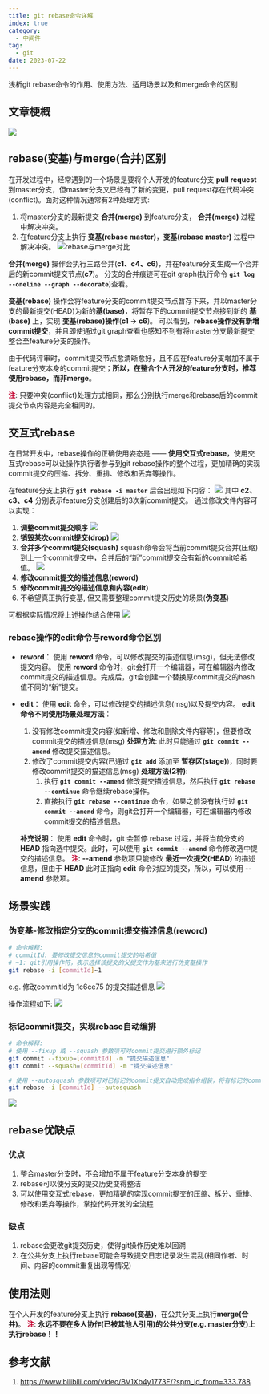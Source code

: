 ```yaml
---
title: git rebase命令详解
index: true
category:
  - 中间件
tag:
  - git
date: 2023-07-22
---
```


浅析git rebase命令的作用、使用方法、适用场景以及和merge命令的区别
<!-- more -->
## **文章梗概**
![](/website_assets/git/git_rebase/git_rebase_pic.png)

## **rebase(变基)与merge(合并)区别**
在开发过程中，经常遇到的一个场景是要将个人开发的feature分支 **pull request** 到master分支，但master分支又已经有了新的变更，pull request存在代码冲突(conflict)。面对这种情况通常有2种处理方式: 
1. 将master分支的最新提交 **合并(merge)** 到feature分支， **合并(merge)** 过程中解决冲突。
2. 在feature分支上执行 **变基(rebase master)**，**变基(rebase master)** 过程中解决冲突。 
![rebase与merge对比](/website_assets/git/git_rebase/merge_vs_rebase.png)

**合并(merge)** 操作会执行三路合并(**c1、c4、c6**)，并在feature分支生成一个合并后的新commit提交节点(**c7**)。
分支的合并痕迹可在git graph(执行命令 **`git log --oneline --graph --decorate`**)查看。

**变基(rebase)** 操作会将feature分支的commit提交节点暂存下来，并以master分支的最新提交(HEAD)为新的**基(base)**，将暂存下的commit提交节点接到新的 **基(base)** 上，实现 **变基(rebase)操作**(**c1 -> c6**)。
可以看到，**rebase操作没有新增commit提交**，并且即使通过git graph查看也感知不到有将master分支最新提交整合至feature分支的操作。

由于代码评审时，commit提交节点愈清晰愈好，且不应在feature分支增加不属于feature分支本身的commit提交；**所以，在整合个人开发的feature分支时，推荐使用rebase，而非merge**。

<font color="#C3002E"><b>注</b></font>: 只要冲突(conflict)处理方式相同，那么分别执行merge和rebase后的commit提交节点内容是完全相同的。

## **交互式rebase**
在日常开发中，rebase操作的正确使用姿态是 —— **使用交互式rebase**，使用交互式rebase可以让操作执行者参与到git rebase操作的整个过程，更加精确的实现commit提交的压缩、拆分、重排、修改和丢弃等操作。

在feature分支上执行 **`git rebase -i master`** 后会出现如下内容：
![](/website_assets/git/git_rebase/git_rebase.png)
其中 **c2、c3、c4** 分别表示feature分支创建后的3次新commit提交。
通过修改文件内容可以实现：
1. **调整commit提交顺序**
  ![](/website_assets/git/git_rebase/rebase_%E9%A1%BA%E5%BA%8F%E8%B0%83%E6%95%B4.png)
1. **销毁某次commit提交(drop)**
  ![](/website_assets/git/git_rebase/rebase_drop%E6%8C%87%E4%BB%A4.png)
2. **合并多个commit提交(squash)**
   squash命令会将当前commit提交合并(压缩)到上一个commit提交中，合并后的“新”commit提交会有新的commit哈希值。
   ![](/website_assets/git/git_rebase/rebase_squash%E6%8C%87%E4%BB%A4.png)
3. **修改commit提交的描述信息(reword)**   
4. **修改commit提交的描述信息和内容(edit)**
5. 不希望真正执行变基, 但又需要整理commit提交历史的场景(**伪变基**)

可根据实际情况将上述操作结合使用
![](/website_assets/git/git_rebase/rebase_%E7%BB%BC%E5%90%88%E5%BA%94%E7%94%A8.png)

### **rebase操作的edit命令与reword命令区别**
- **reword**：
  使用 **reword** 命令，可以修改提交的描述信息(msg)，但无法修改提交内容。
  使用 **reword** 命令时，git会打开一个编辑器，可在编辑器内修改commit提交的描述信息。完成后，git会创建一个替换原commit提交的hash值不同的“新”提交。
- **edit**：
  使用 **edit** 命令，可以修改提交的描述信息(msg)以及提交内容。
  **edit命令不同使用场景处理方法**：
    1. 没有修改commit提交内容(如新增、修改和删除文件内容等)，但要修改commit提交的描述信息(msg)
    **处理方法**: 此时只能通过 **`git commit --amend`** 修改提交描述信息。
    2. 修改了commit提交内容(已通过 **`git add`** 添加至 **暂存区(stage)**)，同时要修改commit提交的描述信息(msg)
    **处理方法(2种)**:
       1. 执行 **`git commit --amend`** 修改提交描述信息，然后执行 **`git rebase --continue`** 命令继续rebase操作。
       2. 直接执行 **`git rebase --continue`** 命令，如果之前没有执行过 **`git commit --amend`** 命令，则git会打开一个编辑器，可在编辑器内修改commit提交的描述信息。
  
  **补充说明**：
    使用 **edit** 命令时，git 会暂停 rebase 过程，并将当前分支的 **HEAD** 指向选中提交。此时，可以使用 **`git commit --amend`** 命令修改选中提交的描述信息。 
    <font color="#C3002E"><b>注</b></font>: **--amend** 参数项只能修改 **最近一次提交(HEAD)** 的描述信息，但由于 **HEAD** 此时正指向 **edit** 命令对应的提交，所以，可以使用 **--amend** 参数项。



## **场景实践**
### **伪变基-修改指定分支的commit提交描述信息(reword)**
```bash
# 命令解释:
# commitId: 要修改提交信息的commit提交的哈希值
# ~1: git引用操作符，表示选择该提交的父提交作为基来进行伪变基操作
git rebase -i [commitId]~1
```

e.g. 修改commitId为 1c6ce75 的提交描述信息
![](/website_assets/git/git_rebase/image-2.png)

操作流程如下: 
![](/website_assets/git/git_rebase/rebase_commit_update.gif)

### **标记commit提交，实现rebase自动编排**
```bash
# 命令解释:
# 使用 --fixup 或 --squash 参数项可对commit提交进行额外标记
git commit --fixup=[commitId] -m "提交描述信息"
git commit --squash=[commitId] -m "提交描述信息"

# 使用 --autosquash 参数项可对已标记的commit提交自动完成指令组装，将有标记的commit提交合并(压缩)到 --fixup 或 --squash 参数项对应的commit提交
git rebase -i [commitId] --autosquash
```
![](/website_assets/git/git_rebase/rebase_fixup.png)

## **rebase优缺点**
### 优点
1. 整合master分支时，不会增加不属于feature分支本身的提交
2. rebase可以使分支的提交历史变得整洁
3. 可以使用交互式rebase，更加精确的实现commit提交的压缩、拆分、重排、修改和丢弃等操作，掌控代码开发的全流程

### 缺点
1. rebase会更改git提交历史，使得git操作历史难以回溯
2. 在公共分支上执行rebase可能会导致提交日志记录发生混乱(相同作者、时间、内容的commit重复出现等情况)


## **使用法则**
在个人开发的feature分支上执行 **rebase(变基)**，在公共分支上执行**merge(合并)**。
<font color="#C3002E"><b>注</b></font>: **永远不要在多人协作(已被其他人引用)的公共分支(e.g. master分支)上执行rebase！！**


## **参考文献**
1. https://www.bilibili.com/video/BV1Xb4y1773F/?spm_id_from=333.788